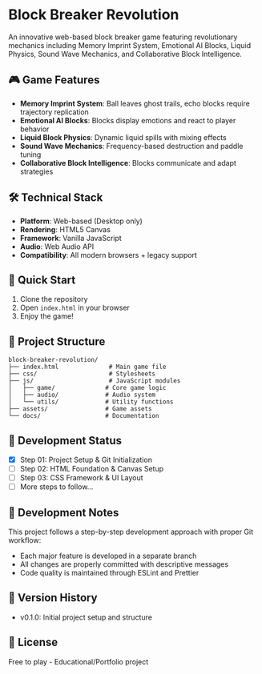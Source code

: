 # Block Breaker Revolution

An innovative web-based block breaker game featuring revolutionary mechanics including Memory Imprint System, Emotional AI Blocks, Liquid Physics, Sound Wave Mechanics, and Collaborative Block Intelligence.

## 🎮 Game Features

- **Memory Imprint System**: Ball leaves ghost trails, echo blocks require trajectory replication
- **Emotional AI Blocks**: Blocks display emotions and react to player behavior
- **Liquid Block Physics**: Dynamic liquid spills with mixing effects
- **Sound Wave Mechanics**: Frequency-based destruction and paddle tuning
- **Collaborative Block Intelligence**: Blocks communicate and adapt strategies

## 🛠️ Technical Stack

- **Platform**: Web-based (Desktop only)
- **Rendering**: HTML5 Canvas
- **Framework**: Vanilla JavaScript
- **Audio**: Web Audio API
- **Compatibility**: All modern browsers + legacy support

## 🚀 Quick Start

1. Clone the repository
2. Open `index.html` in your browser
3. Enjoy the game!

## 📁 Project Structure

```
block-breaker-revolution/
├── index.html              # Main game file
├── css/                    # Stylesheets
├── js/                     # JavaScript modules
│   ├── game/              # Core game logic
│   ├── audio/             # Audio system
│   └── utils/             # Utility functions
├── assets/                # Game assets
└── docs/                  # Documentation
```

## 🎯 Development Status

- [x] Step 01: Project Setup & Git Initialization
- [ ] Step 02: HTML Foundation & Canvas Setup
- [ ] Step 03: CSS Framework & UI Layout
- [ ] More steps to follow...

## 📝 Development Notes

This project follows a step-by-step development approach with proper Git workflow:
- Each major feature is developed in a separate branch
- All changes are properly committed with descriptive messages
- Code quality is maintained through ESLint and Prettier

## 🔄 Version History

- v0.1.0: Initial project setup and structure

## 📄 License

Free to play - Educational/Portfolio project
